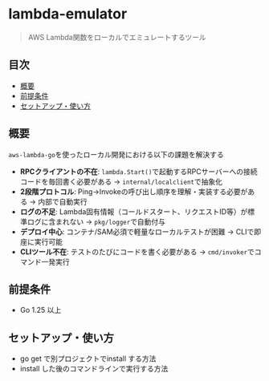 # lambda-emulator

> AWS Lambda関数をローカルでエミュレートするツール

## 目次
- [概要](#概要)
- [前提条件](#前提条件)
- [セットアップ・使い方](#セットアップ・使い方)

## 概要

`aws-lambda-go`を使ったローカル開発における以下の課題を解決する

- **RPCクライアントの不在**: `lambda.Start()`で起動するRPCサーバーへの接続コードを毎回書く必要がある → `internal/localclient`で抽象化
- **2段階プロトコル**: Ping→Invokeの呼び出し順序を理解・実装する必要がある → 内部で自動実行
- **ログの不足**: Lambda固有情報（コールドスタート、リクエストID等）が標準ログに含まれない → `pkg/logger`で自動付与
- **デプロイ中心**: コンテナ/SAM必須で軽量なローカルテストが困難 → CLIで即座に実行可能
- **CLIツール不在**: テストのたびにコードを書く必要がある → `cmd/invoker`でコマンド一発実行

## 前提条件

- Go 1.25 以上

## セットアップ・使い方

- go get で別プロジェクトでinstall する方法
- install した後のコマンドラインで実行する方法
